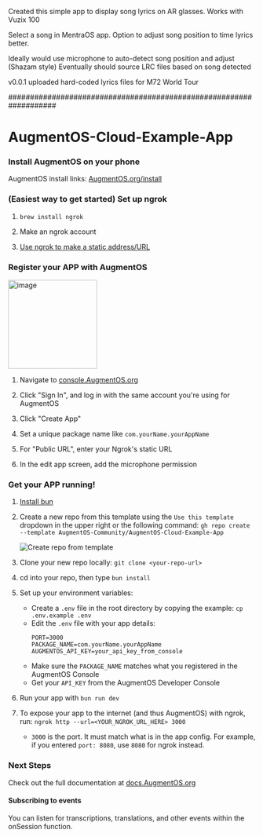 
Created this simple app to display song lyrics on AR glasses.
Works with Vuzix 100

Select a song in MentraOS app.
Option to adjust song position to time lyrics better.

Ideally would use microphone to auto-detect song position and adjust (Shazam style)
Eventually should source LRC files based on song detected


v0.0.1 
uploaded hard-coded lyrics files for M72 World Tour


###################################################################



# AugmentOS-Cloud-Example-App

### Install AugmentOS on your phone

AugmentOS install links: [AugmentOS.org/install](https://AugmentOS.org/install)

### (Easiest way to get started) Set up ngrok

1. `brew install ngrok`

2. Make an ngrok account

3. [Use ngrok to make a static address/URL](https://dashboard.ngrok.com/)

### Register your APP with AugmentOS

<img width="181" alt="image" src="https://github.com/user-attachments/assets/36192c2b-e1ba-423b-90de-47ff8cd91318" />

1. Navigate to [console.AugmentOS.org](https://console.AugmentOS.org/)

2. Click "Sign In", and log in with the same account you're using for AugmentOS

3. Click "Create App"

4. Set a unique package name like `com.yourName.yourAppName`

5. For "Public URL", enter your Ngrok's static URL

6. In the edit app screen, add the microphone permission

### Get your APP running!

1. [Install bun](https://bun.sh/docs/installation)

2. Create a new repo from this template using the `Use this template` dropdown in the upper right or the following command: `gh repo create --template AugmentOS-Community/AugmentOS-Cloud-Example-App`

    ![Create repo from template](https://github.com/user-attachments/assets/c10e14e8-2dc5-4dfa-adac-dd334c1b73a5)

3. Clone your new repo locally: `git clone <your-repo-url>`

4. cd into your repo, then type `bun install`

5. Set up your environment variables:
   * Create a `.env` file in the root directory by copying the example: `cp .env.example .env`
   * Edit the `.env` file with your app details:
     ```
     PORT=3000
     PACKAGE_NAME=com.yourName.yourAppName
     AUGMENTOS_API_KEY=your_api_key_from_console
     ```
   * Make sure the `PACKAGE_NAME` matches what you registered in the AugmentOS Console
   * Get your `API_KEY` from the AugmentOS Developer Console

6. Run your app with `bun run dev`

7. To expose your app to the internet (and thus AugmentOS) with ngrok, run: `ngrok http --url=<YOUR_NGROK_URL_HERE> 3000`
    * `3000` is the port. It must match what is in the app config. For example, if you entered `port: 8080`, use `8080` for ngrok instead.


### Next Steps

Check out the full documentation at [docs.AugmentOS.org](https://docs.augmentos.org/core-concepts)

#### Subscribing to events

You can listen for transcriptions, translations, and other events within the onSession function.
